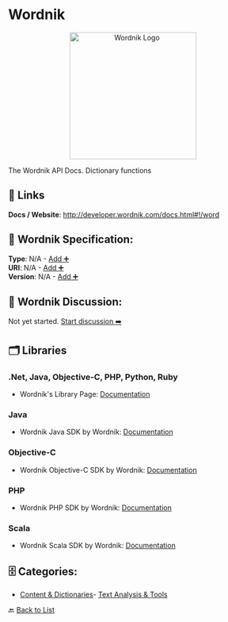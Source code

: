 # Wordnik
<p align="center">
    <img width="256" src="https://raw.githubusercontent.com/apis-list/apis-list/main/apis/wordnik/logo_256x256.png" alt="Wordnik Logo"/>
</p>
The Wordnik API Docs. Dictionary functions

##  🔗 Links
**Docs / Website**: http://developer.wordnik.com/docs.html#!/word

## 🧬 Wordnik Specification:
**Type**: N/A - [Add ➕](https://github.com/apis-list/apis-list/edit/main/apis.yaml#L22149)  
**URI**: N/A - [Add ➕](https://github.com/apis-list/apis-list/edit/main/apis.yaml#L22149)  
**Version**: N/A - [Add ➕](https://github.com/apis-list/apis-list/edit/main/apis.yaml#L22149)

## 💬 Wordnik Discussion:
Not yet started. [Start discussion ➡️](https://github.com/apis-list/apis-list/discussions/new)

## 🗂️ Libraries
### .Net, Java, Objective-C, PHP, Python, Ruby
- Wordnik's Library Page: [Documentation](http://developer.wordnik.com/libraries)
### Java
- Wordnik Java SDK by Wordnik: [Documentation](https://github.com/wordnik/wordnik-clients/tree/master/java)
### Objective-C
- Wordnik Objective-C SDK by Wordnik: [Documentation](https://github.com/wordnik/wordnik-clients/tree/master/objc/)
### PHP
- Wordnik PHP SDK by Wordnik: [Documentation](https://github.com/wordnik/wordnik-clients/tree/master/php)
### Scala
- Wordnik Scala SDK by Wordnik: [Documentation](https://github.com/wordnik/wordnik-clients/tree/master/scala)


## 🗄️ Categories:
- [Content & Dictionaries](https://github.com/apis-list/apis-list#content--dictionaries-)- [Text Analysis & Tools](https://github.com/apis-list/apis-list#text-analysis--tools-)

🔙  [Back to List](https://github.com/apis-list/apis-list)
